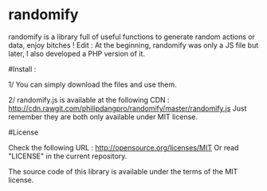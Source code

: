 # randomify

randomify is a library full of useful functions to generate random actions or data, enjoy bitches !
Edit : At the beginning, randomify was only a JS file but later, I also developed a PHP version of it.

#Install :

1/ You can simply download the files and use them.

2/ randomify.js is available at the following CDN :
  http://cdn.rawgit.com/philipdangpro/randomify/master/randomify.js
  Just remember they are both only available under MIT license. 

#License  

Check the following URL : http://opensource.org/licenses/MIT
Or read "LICENSE" in the current repository.

The source code of this library is available under the terms of the MIT license.
